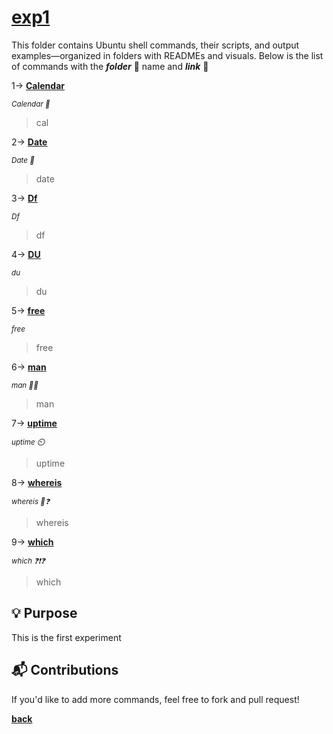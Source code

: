 # <ins>exp1</ins>
This folder contains Ubuntu shell commands, their scripts, and output examples—organized in folders with READMEs and visuals.
Below is the list of commands with the ***folder*** 📂 name and ***link*** 🔗 

1-> [__<ins>Calendar</ins>__](https://github.com/varundevs/ubuntu-linux/tree/main/exp1/calendar)

<sub>*Calendar 📅*</sub>
> cal

2-> [__<ins>Date</ins>__](https://github.com/varundevs/ubuntu-linux/tree/main/exp1/date)

<sub>*Date 📅*</sub>
> date

3-> [__<ins>Df</ins>__](https://github.com/varundevs/ubuntu-linux/tree/main/exp1/df)

<sub>*Df*</sub>
> df

4-> [__<ins>DU</ins>__](https://github.com/varundevs/ubuntu-linux/tree/main/exp1/du)

<sub>*du*</sub>
> du

5-> [__<ins>free</ins>__](https://github.com/varundevs/ubuntu-linux/tree/main/exp1/free)

<sub>*free*</sub>
> free

6-> [__<ins>man</ins>__](https://github.com/varundevs/ubuntu-linux/tree/main/exp1/man)

<sub>*man 🧍‍♀️*</sub>
> man

7-> [__<ins>uptime</ins>__](https://github.com/varundevs/ubuntu-linux/tree/main/exp1/uptime)

<sub>*uptime ⏲️*</sub>

> uptime

8-> [__<ins>whereis</ins>__](https://github.com/varundevs/ubuntu-linux/tree/main/exp1/whereis)

<sub>*whereis 📍❓*</sub>

> whereis

9-> [__<ins>which</ins>__](https://github.com/varundevs/ubuntu-linux/tree/main/exp1/which)

<sub>*which ❓❗❓*</sub>

> which

## 💡 Purpose

This is the first experiment

## 📬 Contributions

If you'd like to add more commands, feel free to fork and pull request!

[**back**](https://github.com/varundevs/ubuntu-linux)
